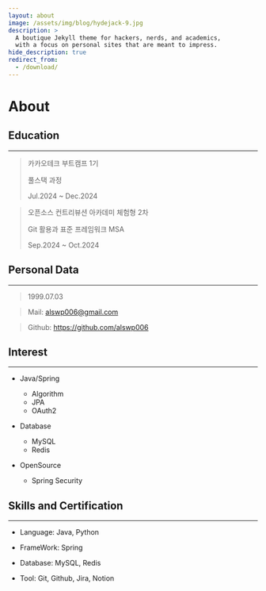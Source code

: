 ```yaml
---
layout: about
image: /assets/img/blog/hydejack-9.jpg
description: >
  A boutique Jekyll theme for hackers, nerds, and academics,
  with a focus on personal sites that are meant to impress.
hide_description: true
redirect_from:
  - /download/
---
```


# About


## Education
---
> 카카오테크 부트캠프 1기
>
> 풀스택 과정
>
> Jul.2024 ~ Dec.2024
>


> 오픈소스 컨트리뷰션 아카데미 체험형 2차
>
> Git 활용과 표준 프레임워크 MSA
>
> Sep.2024 ~ Oct.2024
>



## Personal Data
---
> 1999.07.03

> Mail: alswp006@gmail.com

> Github: <a href="https://github.com/alswp006">https://github.com/alswp006</a>



## Interest
---

* Java/Spring
    + Algorithm
    + JPA
    + OAuth2

* Database
    + MySQL
    + Redis

* OpenSource
    + Spring Security



## Skills and Certification
---
- Language: Java, Python

- FrameWork: Spring

- Database: MySQL, Redis

- Tool: Git, Github, Jira, Notion
